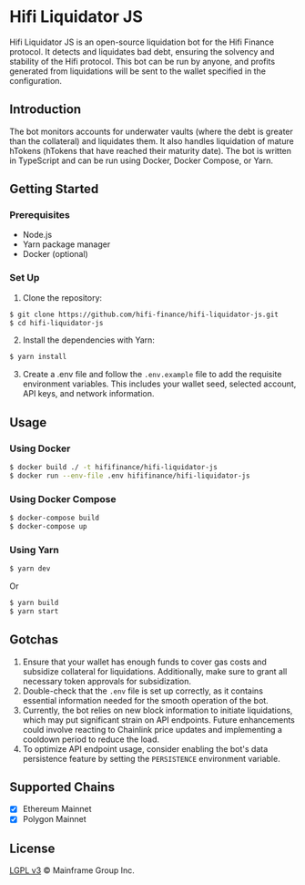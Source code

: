 # Hifi Liquidator JS

Hifi Liquidator JS is an open-source liquidation bot for the Hifi Finance protocol. It detects and liquidates bad debt, ensuring the solvency and stability of the Hifi protocol. This bot can be run by anyone, and profits generated from liquidations will be sent to the wallet specified in the configuration.

## Introduction

The bot monitors accounts for underwater vaults (where the debt is greater than the collateral) and liquidates them. It also handles liquidation of mature hTokens (hTokens that have reached their maturity date). The bot is written in TypeScript and can be run using Docker, Docker Compose, or Yarn.

## Getting Started

### Prerequisites

- Node.js
- Yarn package manager
- Docker (optional)

### Set Up

1. Clone the repository:

```bash
$ git clone https://github.com/hifi-finance/hifi-liquidator-js.git
$ cd hifi-liquidator-js
```

2. Install the dependencies with Yarn:

```bash
$ yarn install
```

3. Create a .env file and follow the `.env.example` file to add the requisite environment variables. This includes your wallet seed, selected account, API keys, and network information.

## Usage

### Using Docker

```bash
$ docker build ./ -t hififinance/hifi-liquidator-js
$ docker run --env-file .env hififinance/hifi-liquidator-js
```

### Using Docker Compose

```bash
$ docker-compose build
$ docker-compose up
```

### Using Yarn

```bash
$ yarn dev
```

Or

```bash
$ yarn build
$ yarn start
```

## Gotchas

1. Ensure that your wallet has enough funds to cover gas costs and subsidize collateral for liquidations. Additionally, make sure to grant all necessary token approvals for subsidization.
2. Double-check that the `.env` file is set up correctly, as it contains essential information needed for the smooth operation of the bot.
3. Currently, the bot relies on new block information to initiate liquidations, which may put significant strain on API endpoints. Future enhancements could involve reacting to Chainlink price updates and implementing a cooldown period to reduce the load.
4. To optimize API endpoint usage, consider enabling the bot's data persistence feature by setting the `PERSISTENCE` environment variable.

## Supported Chains

- [x] Ethereum Mainnet
- [x] Polygon Mainnet

## License

[LGPL v3](./LICENSE.md) © Mainframe Group Inc.
